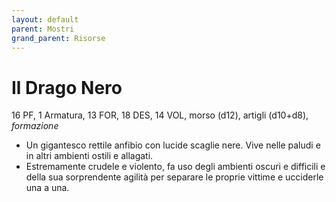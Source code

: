 ```yaml
---
layout: default
parent: Mostri
grand_parent: Risorse
---
```


# Il Drago Nero

16 PF, 1 Armatura, 13 FOR, 18 DES, 14 VOL, morso (d12), artigli (d10+d8), _formazione_

- Un gigantesco rettile anfibio con lucide scaglie nere. Vive nelle paludi e in altri ambienti ostili e allagati.
- Estremamente crudele e violento, fa uso degli ambienti oscuri e difficili e della sua sorprendente agilità per separare le proprie vittime e ucciderle una a una.